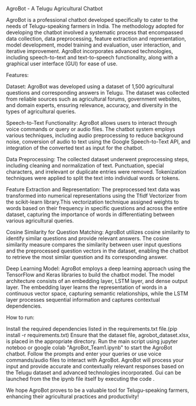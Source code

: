 AgroBot - A Telugu Agricultural Chatbot


AgroBot is a professional chatbot developed specifically to cater to the needs of Telugu-speaking farmers in India. The methodology adopted for developing the chatbot involved a systematic process that encompassed data collection, data preprocessing, feature extraction and representation, model development, model training and evaluation, user interaction, and iterative improvement. AgroBot incorporates advanced technologies, including speech-to-text and text-to-speech functionality, along with a graphical user interface (GUI) for ease of use.

Features:

Dataset: AgroBot was developed using a dataset of 1,500 agricultural questions and corresponding answers in Telugu. The dataset was collected from reliable sources such as agricultural forums, government websites, and domain experts, ensuring relevance, accuracy, and diversity in the types of agricultural queries.

Speech-to-Text Functionality: AgroBot allows users to interact through voice commands or query or audio files. The chatbot system employs various techniques, including audio preprocessing to reduce background noise, conversion of audio to text using the Google Speech-to-Text API, and integration of the converted text as input for the chatbot.

Data Preprocessing: The collected dataset underwent preprocessing steps, including cleaning and normalization of text. Punctuation, special characters, and irrelevant or duplicate entries were removed. Tokenization techniques were applied to split the text into individual words or tokens.

Feature Extraction and Representation: The preprocessed text data was transformed into numerical representations using the Tfidf Vectorizer from the scikit-learn library.This vectorization technique assigned weights to words based on their frequency in specific questions and across the entire dataset, capturing the importance of words in differentiating between various agricultural queries.

Cosine Similarity for Question Matching: AgroBot utilizes cosine similarity to identify similar questions and provide relevant answers. The cosine similarity measure compares the similarity between user input questions and the preprocessed question vectors in the dataset, enabling the chatbot to retrieve the most similar question and its corresponding answer.

Deep Learning Model: AgroBot employs a deep learning approach using the TensorFlow and Keras libraries to build the chatbot model. The model architecture consists of an embedding layer, LSTM layer, and dense output layer. The embedding layer learns the representation of words in a continuous vector space, capturing semantic relationships, while the LSTM layer processes sequential information and captures contextual dependencies.


How to run:

Install the required dependencies listed in the requirements.txt file.(pip install -r requirements.txt)
Ensure that the dataset file, agrobot_dataset.xlsx, is placed in the appropriate directory.
Run the main script using jupyter noteboo or google colab "AgroBot_Team1.ipynb" to start the AgroBot chatbot.
Follow the prompts and enter your queries or use voice commands/audio files to interact with AgroBot.
AgroBot will process your input and provide accurate and contextually relevant responses based on the Telugu dataset and advanced technologies incorporated.
Gui can be launched from the the ipynb file itself by executing the code .

We hope AgroBot proves to be a valuable tool for Telugu-speaking farmers, enhancing their agricultural practices and productivity!